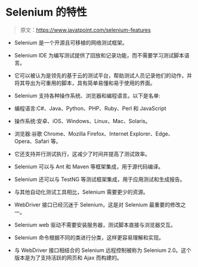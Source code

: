 # Selenium 的特性

> 原文：<https://www.javatpoint.com/selenium-features>

*   Selenium 是一个开源且可移植的网络测试框架。
*   Selenium IDE 为编写测试提供了回放和记录功能，而不需要学习测试脚本语言。
*   它可以被认为是领先的基于云的测试平台，帮助测试人员记录他们的动作，并将其导出为可重用的脚本，具有简单易懂和易于使用的界面。
*   Selenium 支持各种操作系统、浏览器和编程语言。以下是名单:

*   编程语言:C#、Java、Python、PHP、Ruby、Perl 和 JavaScript
*   操作系统:安卓、iOS、Windows、Linux、Mac、Solaris。
*   浏览器:谷歌 Chrome、Mozilla Firefox、Internet Explorer、Edge、Opera、Safari 等。

*   它还支持并行测试执行，这减少了时间并提高了测试效率。
*   Selenium 可以与 Ant 和 Maven 等框架集成，用于源代码编译。
*   Selenium 还可以与 TestNG 等测试框架集成，用于应用测试和生成报告。
*   与其他自动化测试工具相比，Selenium 需要更少的资源。
*   WebDriver 接口已经沉迷于 Selenium，这是对 Selenium 最重要的修改之一。
*   Selenium web 驱动不需要安装服务器，测试脚本直接与浏览器交互。
*   Selenium 命令根据不同的类进行分类，这样更容易理解和实现。
*   与 WebDriver 接口相结合的 Selenium 远程控制被称为 Selenium 2.0。这个版本是为了支持活跃的网页和 Ajax 而构建的。